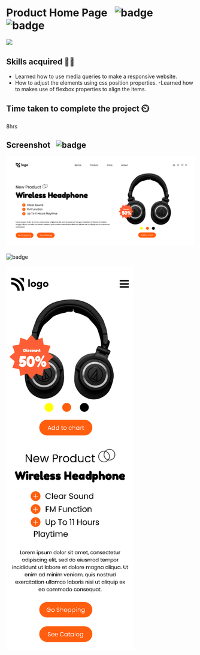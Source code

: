 #  Product Home Page &nbsp; ![badge](https://img.shields.io/badge/HTML%20and%20CSS-Project7-green) &nbsp; ![badge](https://img.shields.io/badge/-Responsive-orange)

[![](https://img.shields.io/badge/Live-Link-blue)](https://headphone-product-homepage.netlify.app/)

## Skills acquired 👨‍💻

- Learned how to use media queries to make a responsive website.
- How to adjust the elements using css position properties.
-Learned how to makes use of  flexbox properties to align the items.

## Time taken to complete the project ⏲️

8hrs

## Screenshot &nbsp; ![badge](https://img.shields.io/badge/Website-Screenshot-orange)
![project7](./images/screenshotlaptop.png)
<br>
<br>
![badge](https://img.shields.io/badge/Mobile-View-yellow)
<br>
<br>
![project7](./images/mobile%20screenshot.png)
